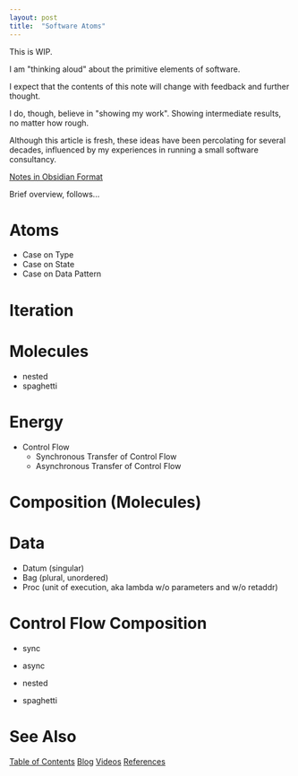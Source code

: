 ```yaml
---
layout: post
title:  "Software Atoms"
---
```

This is WIP.  

I am "thinking aloud" about the primitive elements of software.

I expect that the contents of this note will change with feedback and further thought.

I do, though, believe in "showing my work".  Showing intermediate results, no matter how rough.

Although this article is fresh, these ideas have been percolating for several decades, influenced by my experiences in running a small software consultancy. 

[Notes in Obsidian Format](https://github.com/guitarvydas/softwareatoms)

Brief overview, follows...

# Atoms
- Case on Type
- Case on State
- Case on Data Pattern

# Iteration

# Molecules
- nested
- spaghetti

# Energy
- Control Flow
	- Synchronous Transfer of Control Flow
	- Asynchronous Transfer of Control Flow


# Composition (Molecules)

# Data
- Datum (singular)
- Bag (plural, unordered)
- Proc (unit of execution, aka lambda w/o parameters and w/o retaddr)


# Control Flow Composition
- sync
- async

- nested
- spaghetti


# See Also

[Table of Contents](https://guitarvydas.github.io/2021/12/10/Table-of-Contents-Dec-01-2021.html)
[Blog](https://guitarvydas.github.io)
[Videos](https://www.youtube.com/channel/UC9EJr0nKHwadbHUtc5zHdmQ/videos)
[References](https://guitarvydas.github.io/2021/01/14/References.html)

<script src="https://utteranc.es/client.js" 
        repo="guitarvydas/guitarvydas.github.io" 
        issue-term="pathname" 
        theme="github-light" 
        crossorigin="anonymous" 
        async> 
</script> 

